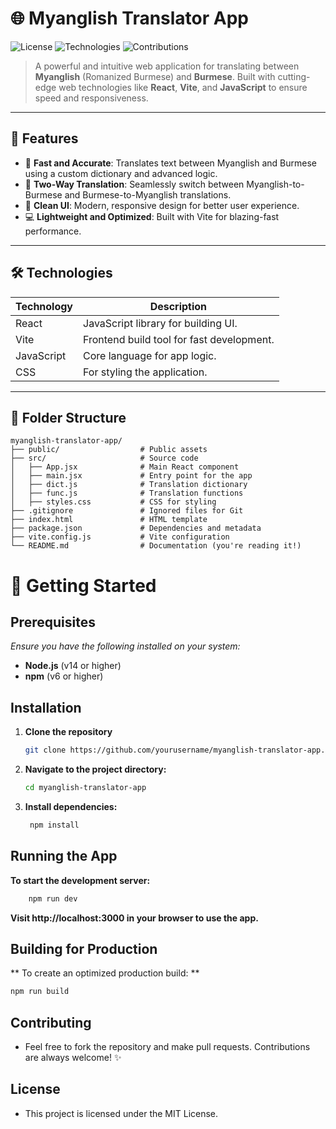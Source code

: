 # 🌐 Myanglish Translator App

![License](https://img.shields.io/github/license/yourusername/myanglish-translator-app?color=blue&style=for-the-badge)
![Technologies](https://img.shields.io/badge/Technologies-React%20%7C%20Vite%20%7C%20JavaScript%20%7C%20CSS-blue?style=for-the-badge)
![Contributions](https://img.shields.io/badge/Contributions-Welcome-brightgreen?style=for-the-badge)

> A powerful and intuitive web application for translating between **Myanglish** (Romanized Burmese) and **Burmese**. Built with cutting-edge web technologies like **React**, **Vite**, and **JavaScript** to ensure speed and responsiveness.

---

## 🌟 Features

- 🚀 **Fast and Accurate**: Translates text between Myanglish and Burmese using a custom dictionary and advanced logic.
- 🔄 **Two-Way Translation**: Seamlessly switch between Myanglish-to-Burmese and Burmese-to-Myanglish translations.
- 🎨 **Clean UI**: Modern, responsive design for better user experience.
- 💻 **Lightweight and Optimized**: Built with Vite for blazing-fast performance.

---

## 🛠️ Technologies

| Technology  | Description                              |
|-------------|------------------------------------------|
| React       | JavaScript library for building UI.      |
| Vite        | Frontend build tool for fast development.|
| JavaScript  | Core language for app logic.             |
| CSS         | For styling the application.             |

---

## 📂 Folder Structure

```plaintext
myanglish-translator-app/
├── public/                  # Public assets
├── src/                     # Source code
│   ├── App.jsx              # Main React component
│   ├── main.jsx             # Entry point for the app
│   ├── dict.js              # Translation dictionary
│   ├── func.js              # Translation functions
│   ├── styles.css           # CSS for styling
├── .gitignore               # Ignored files for Git
├── index.html               # HTML template
├── package.json             # Dependencies and metadata
├── vite.config.js           # Vite configuration
└── README.md                # Documentation (you're reading it!)
```

# 🚀 Getting Started

## Prerequisites
*Ensure you have the following installed on your system:*
- **Node.js** (v14 or higher)
- **npm** (v6 or higher)

## Installation
1. **Clone the repository**
   ```bash
   git clone https://github.com/yourusername/myanglish-translator-app.git
   
2. **Navigate to the project directory:**
   ```bash
   cd myanglish-translator-app
   
3. **Install dependencies:**
   ```bash
    npm install
   
## Running the App

**To start the development server:**
   ```bash
       npm run dev
   ```

**Visit http://localhost:3000 in your browser to use the app.**

## Building for Production
 ** To create an optimized production build: **

 ```bash
 npm run build
 ```

## Contributing

- Feel free to fork the repository and make pull requests. Contributions are always welcome! ✨

## License

- This project is licensed under the MIT License.






